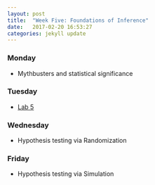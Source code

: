 ```yaml
---
layout: post
title:  "Week Five: Foundations of Inference"
date:   2017-02-20 16:53:27
categories: jekyll update
---
```


### Monday
- Mythbusters and statistical significance
    
### Tuesday
- <a href = "{{ site.baseurl }}/assets/week-05/probability.html" target = "_blank">Lab 5</a>

### Wednesday
- Hypothesis testing via Randomization

### Friday
- Hypothesis testing via Simulation

